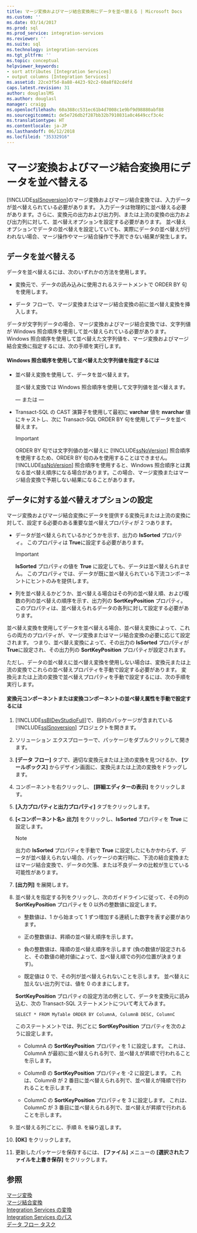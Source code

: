 ```yaml
---
title: マージ変換およびマージ結合変換用にデータを並べ替える | Microsoft Docs
ms.custom: ''
ms.date: 03/14/2017
ms.prod: sql
ms.prod_service: integration-services
ms.reviewer: ''
ms.suite: sql
ms.technology: integration-services
ms.tgt_pltfrm: ''
ms.topic: conceptual
helpviewer_keywords:
- sort attributes [Integration Services]
- output columns [Integration Services]
ms.assetid: 22ce3f5d-8a88-4423-92c2-60a8f82cd4fd
caps.latest.revision: 31
author: douglaslMS
ms.author: douglasl
manager: craigg
ms.openlocfilehash: 60a388cc531ec61b4d7008c1e9bf9d98880abf88
ms.sourcegitcommit: de5e726db2f287bb32b7910831a0c4649ccf3c4c
ms.translationtype: HT
ms.contentlocale: ja-JP
ms.lasthandoff: 06/12/2018
ms.locfileid: "35332916"
---
```

# <a name="sort-data-for-the-merge-and-merge-join-transformations"></a>マージ変換およびマージ結合変換用にデータを並べ替える
  [!INCLUDE[ssISnoversion](../../../includes/ssisnoversion-md.md)]のマージ変換およびマージ結合変換では、入力データが並べ替えられている必要があります。 入力データは物理的に並べ替える必要があります。さらに、変換元の出力および出力列、または上流の変換の出力および出力列に対して、並べ替えオプションを設定する必要があります。 並べ替えオプションでデータの並べ替えを設定していても、実際にデータの並べ替えが行われない場合、マージ操作やマージ結合操作で予測できない結果が発生します。  
  
## <a name="sorting-the-data"></a>データを並べ替える  
 データを並べ替えるには、次のいずれかの方法を使用します。  
  
-   変換元で、データの読み込みに使用されるステートメントで ORDER BY 句を使用します。  
  
-   データ フローで、マージ変換またはマージ結合変換の前に並べ替え変換を挿入します。  
  
 データが文字列データの場合、マージ変換およびマージ結合変換では、文字列値が Windows 照合順序を使用して並べ替えられている必要があります。 Windows 照合順序を使用して並べ替えた文字列値を、マージ変換およびマージ結合変換に指定するには、次の手順を実行します。  
  
#### <a name="to-provide-string-values-that-are-sorted-by-using-windows-collation"></a>Windows 照合順序を使用して並べ替えた文字列値を指定するには  
  
-   並べ替え変換を使用して、データを並べ替えます。  
  
     並べ替え変換では Windows 照合順序を使用して文字列値を並べ替えます。  
  
     — または —  
  
-   Transact-SQL の CAST 演算子を使用して最初に **varchar** 値を **nvarchar** 値にキャストし、次に Transact-SQL ORDER BY 句を使用してデータを並べ替えます。  
  
    > [!IMPORTANT]  
    >  ORDER BY 句では文字列値の並べ替えに [!INCLUDE[ssNoVersion](../../../includes/ssnoversion-md.md)] 照合順序を使用するため、ORDER BY 句のみを使用することはできません。 [!INCLUDE[ssNoVersion](../../../includes/ssnoversion-md.md)] 照合順序を使用すると、Windows 照合順序とは異なる並べ替え順序になる場合があります。この場合、マージ変換またはマージ結合変換で予期しない結果になることがあります。  
  
## <a name="setting-sort-options-on-the-data"></a>データに対する並べ替えオプションの設定  
 マージ変換およびマージ結合変換にデータを提供する変換元または上流の変換に対して、設定する必要のある重要な並べ替えプロパティが 2 つあります。  
  
-   データが並べ替えられているかどうかを示す、出力の **IsSorted** プロパティ。 このプロパティは **True**に設定する必要があります。  
  
    > [!IMPORTANT]  
    >  **IsSorted** プロパティの値を **True** に設定しても、データは並べ替えられません。 このプロパティでは、データが既に並べ替えられている下流コンポーネントにヒントのみを提供します。  
  
-   列を並べ替えるかどうか、並べ替える場合はその列の並べ替え順、および複数の列の並べ替えの順序を示す、出力列の **SortKeyPosition** プロパティ。 このプロパティは、並べ替えられるデータの各列に対して設定する必要があります。  
  
 並べ替え変換を使用してデータを並べ替える場合、並べ替え変換によって、これらの両方のプロパティが、マージ変換またはマージ結合変換の必要に応じて設定されます。 つまり、並べ替え変換によって、その出力の **IsSorted** プロパティが **True**に設定され、その出力列の **SortKeyPosition** プロパティが設定されます。  
  
 ただし、データの並べ替えに並べ替え変換を使用しない場合は、変換元または上流の変換でこれらの並べ替えプロパティを手動で設定する必要があります。 変換元または上流の変換で並べ替えプロパティを手動で設定するには、次の手順を実行します。  
  
#### <a name="to-manually-set-sort-attributes-on-a-source-or-transformation-component"></a>変換元コンポーネントまたは変換コンポーネントの並べ替え属性を手動で設定するには  
  
1.  [!INCLUDE[ssBIDevStudioFull](../../../includes/ssbidevstudiofull-md.md)]で、目的のパッケージが含まれている [!INCLUDE[ssISnoversion](../../../includes/ssisnoversion-md.md)] プロジェクトを開きます。  
  
2.  ソリューション エクスプローラーで、パッケージをダブルクリックして開きます。  
  
3.  **[データ フロー]** タブで、適切な変換元または上流の変換を見つけるか、 **[ツールボックス]** からデザイン画面に、変換元または上流の変換をドラッグします。  
  
4.  コンポーネントを右クリックし、 **[詳細エディターの表示]** をクリックします。  
  
5.  **[入力プロパティと出力プロパティ]** タブをクリックします。  
  
6.  **[\<コンポーネント名> 出力]** をクリックし、**IsSorted** プロパティを **True** に設定します。  
  
    > [!NOTE]  
    >  出力の **IsSorted** プロパティを手動で **True** に設定したにもかかわらず、データが並べ替えられない場合、パッケージの実行時に、下流の結合変換またはマージ結合変換で、データの欠落、または不良データの比較が生じている可能性があります。  
  
7.  **[出力列]** を展開します。  
  
8.  並べ替えを指定する列をクリックし、次のガイドラインに従って、その列の **SortKeyPosition** プロパティを 0 以外の整数値に設定します。  
  
    -   整数値は、1 から始まって 1 ずつ増加する連続した数字を表す必要があります。  
  
    -   正の整数値は、昇順の並べ替え順序を示します。  
  
    -   負の整数値は、降順の並べ替え順序を示します (負の数値が設定されると、その数値の絶対値によって、並べ替え順での列の位置が決まります)。  
  
    -   既定値は 0 で、その列が並べ替えられないことを示します。 並べ替えに加えない出力列では、値を 0 のままにします。  
  
     **SortKeyPosition** プロパティの設定方法の例として、データを変換元に読み込む、次の Transact-SQL ステートメントについて考えてみます。  
  
     `SELECT * FROM MyTable ORDER BY ColumnA, ColumnB DESC, ColumnC`  
  
     このステートメントでは、列ごとに **SortKeyPosition** プロパティを次のように設定します。  
  
    -   ColumnA の **SortKeyPosition** プロパティを 1 に設定します。 これは、ColumnA が最初に並べ替えられる列で、並べ替えが昇順で行われることを示します。  
  
    -   ColumnB の **SortKeyPosition** プロパティを -2 に設定します。 これは、ColumnB が 2 番目に並べ替えられる列で、並べ替えが降順で行われることを示します。  
  
    -   ColumnC の **SortKeyPosition** プロパティを 3 に設定します。 これは、ColumnC が 3 番目に並べ替えられる列で、並べ替えが昇順で行われることを示します。  
  
9. 並べ替える列ごとに、手順 8. を繰り返します。  
  
10. **[OK]** をクリックします。  
  
11. 更新したパッケージを保存するには、 **[ファイル]** メニューの **[選択されたファイルを上書き保存]** をクリックします。  
  
## <a name="see-also"></a>参照  
 [マージ変換](../../../integration-services/data-flow/transformations/merge-transformation.md)   
 [マージ結合変換](../../../integration-services/data-flow/transformations/merge-join-transformation.md)   
 [Integration Services の変換](../../../integration-services/data-flow/transformations/integration-services-transformations.md)   
 [Integration Services のパス](../../../integration-services/data-flow/integration-services-paths.md)   
 [データ フロー タスク](../../../integration-services/control-flow/data-flow-task.md)  
  
  
